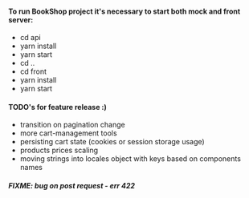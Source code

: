 #### To run BookShop project it's necessary to start both mock and front server:

- cd api
- yarn install
- yarn start
- cd ..
- cd front
- yarn install
- yarn start

#### TODO's for feature release :)

- transition on pagination change
- more cart-management tools
- persisting cart state (cookies or session storage usage)
- products prices scaling
- moving strings into locales object with keys based on components names

##### FIXME: bug on post request - err 422
 
